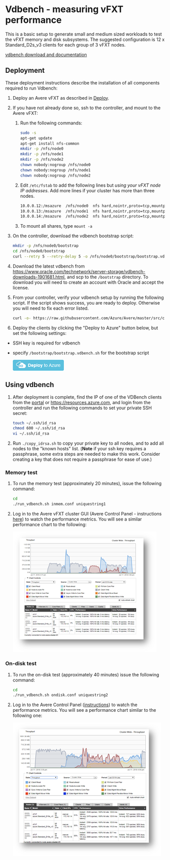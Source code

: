 # Vdbench - measuring vFXT performance

This is a basic setup to generate small and medium sized workloads to test the vFXT memory and disk subsystems.  The suggested configuration is 12 x Standard_D2s_v3 clients for each group of 3 vFXT nodes.

[vdbench download and documentation](https://www.oracle.com/technetwork/server-storage/vdbench-downloads-1901681.html)

## Deployment

These deployment instructions describe the installation of all components required to run Vdbench:

1. Deploy an Avere vFXT as described in [Deploy](jumpstart_deploy.md).

2. If you have not already done so, ssh to the controller, and mount to the Avere vFXT:

    1. Run the following commands:
        ```bash
        sudo -s
        apt-get update
        apt-get install nfs-common
        mkdir -p /nfs/node0
        mkdir -p /nfs/node1
        mkdir -p /nfs/node2
        chown nobody:nogroup /nfs/node0
        chown nobody:nogroup /nfs/node1
        chown nobody:nogroup /nfs/node2
        ```

    2. Edit `/etc/fstab` to add the following lines but *using your vFXT node IP addresses*. Add more lines if your cluster has more than three nodes.
        ```bash
        10.0.0.12:/msazure	/nfs/node0	nfs hard,nointr,proto=tcp,mountproto=tcp,retry=30 0 0
        10.0.0.13:/msazure	/nfs/node1	nfs hard,nointr,proto=tcp,mountproto=tcp,retry=30 0 0
        10.0.0.14:/msazure	/nfs/node2	nfs hard,nointr,proto=tcp,mountproto=tcp,retry=30 0 0
        ```

    3. To mount all shares, type `mount -a`

4. On the controller, download the vdbench bootstrap script:
    ```bash
    mkdir -p /nfs/node0/bootstrap
    cd /nfs/node0/bootstrap
    curl --retry 5 --retry-delay 5 -o /nfs/node0/bootstrap/bootstrap.vdbench.sh https://raw.githubusercontent.com/Azure/Avere/master/src/clientapps/vdbench/bootstrap.vdbench.sh
    ```

5. Download the latest vdbench from https://www.oracle.com/technetwork/server-storage/vdbench-downloads-1901681.html, and scp to the `/bootstrap` directory.  To download you will need to create an account with Oracle and accept the license.

6. From your controller, verify your vdbench setup by running the following script.  If the script shows success, you are ready to deploy.  Otherwise you will need to fix each error listed.

    ```bash
    curl -o- https://raw.githubusercontent.com/Azure/Avere/master/src/clientapps/vdbench/vdbenchVerify.sh | bash
    ```

7. Deploy the clients by clicking the "Deploy to Azure" button below, but set the following settings:
  * SSH key is required for vdbench
  * specify `/bootstrap/bootstrap.vdbench.sh` for the bootstrap script

    <a href="https://portal.azure.com/#create/Microsoft.Template/uri/https%3A%2F%2Fraw.githubusercontent.com%2FAzure%2FAvere%2Fmaster%2Fsrc%2Fclient%2Fvmas%2Fazuredeploy.json" target="_blank">
    <img src="https://raw.githubusercontent.com/Azure/azure-quickstart-templates/master/1-CONTRIBUTION-GUIDE/images/deploytoazure.png"/>
    </a>

## Using vdbench

1. After deployment is complete, find the IP of one of the VDBench clients from the [portal](https://portal.azure.com) or https://resources.azure.com, and login from the controller and run the following commands to set your private SSH secret:

   ```bash
   touch ~/.ssh/id_rsa
   chmod 600 ~/.ssh/id_rsa
   vi ~/.ssh/id_rsa
   ```
	
2. Run `./copy_idrsa.sh` to copy your private key to all nodes, and to add all nodes to the "known hosts" list. (**Note** if your ssh key requires a passphrase, some extra steps are needed to make this work. Consider creating a key that does not require a passphrase for ease of use.)


### Memory test 

1. To run the memory test (approximately 20 minutes), issue the following command:

   ```bash
   cd
   ./run_vdbench.sh inmem.conf uniquestring1
   ```

2. Log in to the Avere vFXT cluster GUI (Avere Control Panel - instructions [here](access_cluster.md)) to watch the performance metrics. You will see a similar performance chart to the following:

   <img src="images/vdbench_inmem.png">

### On-disk test

1. To run the on-disk test (approximately 40 minutes) issue the following command:

   ```bash
   cd
   ./run_vdbench.sh ondisk.conf uniquestring2
   ```

2. Log in to the Avere Control Panel ([instructions](access_cluster.md)) to watch the performance metrics. You will see a performance chart similar to the following one:

   <img src="images/vdbench_ondisk.png">